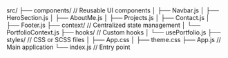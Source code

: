 ###
src/
├── components/       // Reusable UI components
│   ├── Navbar.js
│   ├── HeroSection.js
│   ├── AboutMe.js
│   ├── Projects.js
│   ├── Contact.js
│   ├── Footer.js
├── context/          // Centralized state management
│   └── PortfolioContext.js
├── hooks/            // Custom hooks
│   └── usePortfolio.js
├── styles/           // CSS or SCSS files
│   ├── App.css
│   ├── theme.css
├── App.js            // Main application
└── index.js          // Entry point